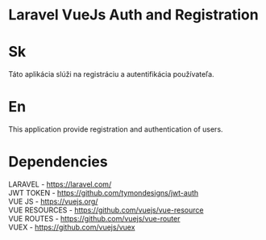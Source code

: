 # Laravel VueJs Auth and Registration

# Sk 
Táto aplikácia slúži na registráciu a autentifikácia používateľa. 

# En
This application provide registration and authentication of users.

# Dependencies

LARAVEL - https://laravel.com/ <br>
JWT TOKEN - https://github.com/tymondesigns/jwt-auth <br>
VUE JS - https://vuejs.org/ <br>
VUE RESOURCES - https://github.com/vuejs/vue-resource <br>
VUE ROUTES - https://github.com/vuejs/vue-router <br>
VUEX - https://github.com/vuejs/vuex <br>

